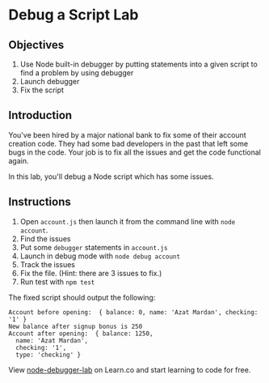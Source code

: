 # Debug a Script Lab

## Objectives

1. Use Node built-in debugger by putting statements into a given script to find a problem by using debugger
1. Launch debugger
2. Fix the script

## Introduction

You've been hired by a major national bank to fix some of their account creation code. They had some bad developers in the past that left some bugs in the code. Your job is to fix all the issues and get the code functional again.

In this lab, you'll debug a Node script which has some issues. 

## Instructions

1. Open `account.js` then launch it from the command line with `node account`.
2. Find the issues
3. Put some `debugger` statements in `account.js`
4. Launch in debug mode with `node debug account`
5. Track the issues
6. Fix the file. (Hint: there are 3 issues to fix.)
7. Run test with `npm test`


The fixed script should output the following:

```
Account before opening:  { balance: 0, name: 'Azat Mardan', checking: '1' }
New balance after signup bonus is 250
Account after opening:  { balance: 1250,
  name: 'Azat Mardan',
  checking: '1',
  type: 'checking' }
```

<p data-visibility='hidden'>View <a href='https://learn.co/lessons/node-debugger-lab' title='node-debugger-lab'>node-debugger-lab</a> on Learn.co and start learning to code for free.</p>

